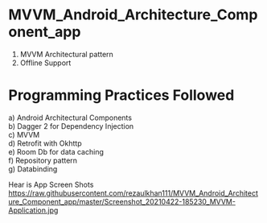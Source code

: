 # MVVM_Android_Architecture_Component_app
1. MVVM Architectural pattern
2. Offline Support

# Programming Practices Followed
a) Android Architectural Components <br/>
b) Dagger 2 for Dependency Injection <br/>
c) MVVM <br/>
d) Retrofit with Okhttp <br/>
e) Room Db for data caching <br/>
f) Repository pattern <br/>
g) Databinding

Hear is App Screen Shots
https://raw.githubusercontent.com/rezaulkhan111/MVVM_Android_Architecture_Component_app/master/Screenshot_20210422-185230_MVVM-Application.jpg
